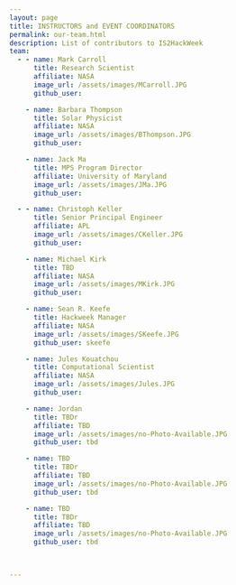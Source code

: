 ```yaml
---
layout: page
title: INSTRUCTORS and EVENT COORDINATORS
permalink: our-team.html
description: List of contributors to IS2HackWeek
team:
  - - name: Mark Carroll
      title: Research Scientist
      affiliate: NASA
      image_url: /assets/images/MCarroll.JPG
      github_user: 

    - name: Barbara Thompson
      title: Solar Physicist
      affiliate: NASA
      image_url: /assets/images/BThompson.JPG
      github_user: 

    - name: Jack Ma
      title: MPS Program Director
      affiliate: University of Maryland
      image_url: /assets/images/JMa.JPG
      github_user: 

  - - name: Christoph Keller
      title: Senior Principal Engineer
      affiliate: APL
      image_url: /assets/images/CKeller.JPG
      github_user: 

    - name: Michael Kirk
      title: TBD
      affiliate: NASA
      image_url: /assets/images/MKirk.JPG
      github_user: 

    - name: Sean R. Keefe
      title: Hackweek Manager
      affiliate: NASA
      image_url: /assets/images/SKeefe.JPG
      github_user: skeefe

    - name: Jules Kouatchou
      title: Computational Scientist
      affiliate: NASA
      image_url: /assets/images/Jules.JPG
      github_user: 

    - name: Jordan 
      title: TBDr
      affiliate: TBD
      image_url: /assets/images/no-Photo-Available.JPG
      github_user: tbd

    - name: TBD
      title: TBDr
      affiliate: TBD
      image_url: /assets/images/no-Photo-Available.JPG
      github_user: tbd

    - name: TBD
      title: TBDr
      affiliate: TBD
      image_url: /assets/images/no-Photo-Available.JPG
      github_user: tbd

    

---
```

